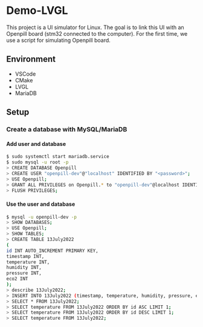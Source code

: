 # Demo-LVGL
This project is a UI simulator for Linux.
The goal is to link this UI with an Openpill board (stm32 connected to the computer).
For the first time, we use a script for simulating Openpill board.
## Environment
- VSCode
- CMake
- LVGL
- MariaDB
## Setup
### Create a database with MySQL/MariaDB
#### Add user and database
```bash
$ sudo systemctl start mariadb.service
$ sudo mysql -u root -p
> CREATE DATABASE Openpill
> CREATE USER "openpill-dev"@"localhost" IDENTIFIED BY "<password>";
> USE Openpill;
> GRANT ALL PRIVILEGES on Openpill.* to "openpill-dev"@localhost IDENTIFIED BY "<password>";
> FLUSH PRIVILEGES;
```
#### Use the user and database
```bash
$ mysql -u openpill-dev -p
> SHOW DATABASES;
> USE Openpill;
> SHOW TABLES;
> CREATE TABLE 13July2022
(
id INT AUTO_INCREMENT PRIMARY KEY,
timestamp INT,
temperature INT,
humidity INT,
pressure INT,
eco2 INT
);
> describe 13July2022;
> INSERT INTO 13July2022 (timestamp, temperature, humidity, pressure, eco2) VALUES (0, 22, 48, 998, 440);
> SELECT * FROM 13July2022;
> SELECT temperature FROM 13July2022 ORDER BY id ASC LIMIT 1;
> SELECT temperature FROM 13July2022 ORDER BY id DESC LIMIT 1;
> SELECT temperature FROM 13July2022;
```
